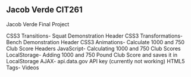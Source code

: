 ## Jacob Verde CIT261

Jacob Verde Final Project

CSS3 Transitions- Squat Demonstration Header
CSS3 Transformations- Bench Demonstration Header
CSS3 Animations- Calculate 1000 and 750 Club Score Headers
JavaScript- Calculating 1000 and 750 Club Scores
LocalStorage- Adding 1000 and 750 Pound Club Score and saves it in LocalStorage
AJAX- api.data.gov API key (currently not working)
HTML5 Tags- Videos
